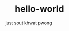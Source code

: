 # hello-world
just sout khwat pwong


<html lang="en">
<head>
    <meta charset="UTF-8">
    <meta http-equiv="X-UA-Compatible" content="IE=edge">
    <meta name="viewport" content="width=device-width, initial-scale=1.0">
    <title>MyFavPornStar</title>
    <style>
       
        
        header{
        display:flex !important;
        align-items:center;
        width:100%;
        margin-top:10px;
        justify-content:space-between;

        background-color: rgb(170, 170, 170);
        

        } 
        h1{padding-left:30px;
        }
        .up{font-size:20px;
            }
        .bar{display: inline-block;
        border:1px solid black;
        padding:5px 10px;
        margin:0px 12px;
        border-radius:4px;
        background-color:rgb(0, 250, 250);
        color:rgb(255, 255, 255);
        list-style-type: none;
        }
        .bar a{color: rgb(7, 6, 6);}
        .bar a:hover{
        color: rgb(17, 16, 16);transition:1s;
        }
        .bar a:link{text-decoration: none; color: rgb(17, 16, 16);}
        .bar:hover{
        box-shadow: 10px 10px black;
        color: rgb(7, 6, 6);
        background-color:rgb(0, 250, 250);
        text-decoration: none;
        transition:1s;
        

        }
        .box{
           border: 1px solid black;
           width:270px;
           height:auto;
           text-align: center;
           background-color: rgb(34, 34, 34);
           display: inline-block;
           margin-top: 20px;
           
        }
        .box:hover{
            box-shadow: 6px 6px rgb(255, 255, 255);
            transition:1s;
           
        }
        img{
            width:270px;height: auto;
             margin:auto;
        }
        .main{
            display: flex;
            align-items: flex-start;
            justify-content:space-between;
            flex-wrap: wrap;
            align-content: center;
            width:80%;
            margin-left:15%;
            margin-bottom: 25px;
            background-color: black;
        }
        h2{
            font-family: monospace;
            color:white;
        }
       
    </style>
</head>
<body>
    <header>
        <h1 style="display:inline;">Aung Gyi's Fav Star</h1>
        
        <nav class="up">
            <ul  style="display:inline;">
            
            <li class="bar"><a href="https://www.facebook.com/aungsoemoe.greenland">Contact</a></li>
            </ul>
        </nav>
        
    </header>
    <br><hr>
    <p style="text-align: right;">(---------နှလုံးသားမလှသူ မကြည့်ရ----)</p>
    <div style="background-color: black;margin: 0px -10px 20px -10px;">
    <div class="main">
        <div class="box">
            <a href="https://www.xvideos.com/models/sybil-kailena" target="_blank">
            <img src="https://babe.today/pic/21naturals/kristof-cale-sybil/brielle-hardcore-pinay-photo/hd-kristof-cale-sybil-2.jpg" ></a>
            <h2>Sybil</h2>
        </div>
        <div class="box">
            <a href="https://www.xvideos.com/pornstars/liya-silver" target="_blank">
            <img src="https://i.pinimg.com/originals/d0/09/f2/d009f2a35be7899e43c82914767de596.jpg" ></a>
        <h2>Liya Silver</h2>
        </div>
        <div class="box">
            <a href="https://www.xvideos.com/video57887125/blackedraw_big-titted_hottie_fucks_bbc_while_bf_is_away" target="_blank" >
                <img src="https://images-cdn.9gag.com/photo/aQ1EG5d_700b.jpg" alt="">
            </a>
        <h2>Kagney Linn Karter</h2>
        </div>
        <div class="box">
            <a href="https://www.xvideos.com/video57868463/blackedraw_she_sneaks_out_for_some_bbc" target="_blank">
                <img src="https://starktimes.com/wp-content/uploads/2021/01/Jia-Lissa.jpg" alt="">
            </a>
        <h2>Jia Lissa</h2>
        </div>
        <div class="box">
            <a href="https://www.pornhub.com/model/solazola/videos" target="_blank">
                <img src="https://img-comment-fun.9cache.com/media/aV06AnO/aR7m0jXK_700w_0.jpg" alt="">
            </a>
        <h2>Sola Zola</h2>
        </div>
        <div class="box">
            <a href="https://www.xvideos.com/pornstars/lana-rhoades" target="_blank" >
                <img src="https://wallpapercave.com/wp/wp4523035.jpg" alt="">
            </a>
        <h2>Lana Rhodes</h2>
        </div>
        <div class="box">
            <a href="https://www.xvideos.com/pornstars/leah-gotti" target="_blank" >
                <img src="https://wallpapercave.com/wp/wp3933595.jpg" alt="">
            </a>
        <h2>Leah Gotti</h2>
        </div>
        <div class="box">
            <a href="https://www.xvideos.com/video55610453/seducing_the_country_girl_2020" target="_blank" >
                <img src="https://d2j1wkp1bavyfs.cloudfront.net/image-assets/715287/rYC6UyML4CU4zYiZVbDMrwnGyWW.jpg?d=360x540&q=50" alt="">
            </a>
        <h2>Tae Hee</h2>
        </div>
    </div>
    </div>
    <div>
        <hr>
        <h3 style="margin-left: 20px;">General Health Benefits Of Masturbation</h3>
        <ul>
            <li>helps in relaxation  </li>
            <li>promotes better sleep</li>
            <li>promotes the release of the brain’s opioid-like neurotransmitters (called endorphins), which cause feelings of physical and mental wellbeing</li>
            <li>reduces stress</li>
            <li>enhances self-esteem and body image.</li>
        </ul>
        <hr>
        
    </div>
    <script>
        window.alert("ခေါင်းကြီးတို့ကဘာတွေမျှော်လင့်😅☺")
    </script>
</body>
</html>
